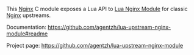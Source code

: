 <!---
    @title         Lua Upstream Nginx Module
    @creator       Yichun Zhang
    @created       2014-03-30 20:50 GMT
    @modifier      Yichun Zhang
    @modifier_link yichun-zhang
    @modified      
    @changes       1
--->

This [Nginx](nginx.html) C module exposes a Lua API to [Lua Nginx Module](lua-nginx-module.html) for
classic [Nginx](nginx.html) upstreams.

Documentation: https://github.com/agentzh/lua-upstream-nginx-module#readme

Project page: https://github.com/agentzh/lua-upstream-nginx-module
